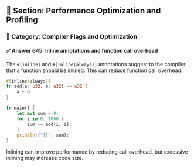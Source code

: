 ## 📘 Section: Performance Optimization and Profiling
### 🔹 Category: Compiler Flags and Optimization
#### ✅ Answer 645: Inline annotations and function call overhead

The `#[inline]` and `#[inline(always)]` annotations suggest to the compiler that a function should be inlined. This can reduce function call overhead.

```rust
#[inline(always)]
fn add(a: u32, b: u32) -> u32 {
    a + b
}

fn main() {
    let mut sum = 0;
    for i in 0..1000 {
        sum += add(i, i);
    }
    println!("{}", sum);
}
```

Inlining can improve performance by reducing call overhead, but excessive inlining may increase code size.
